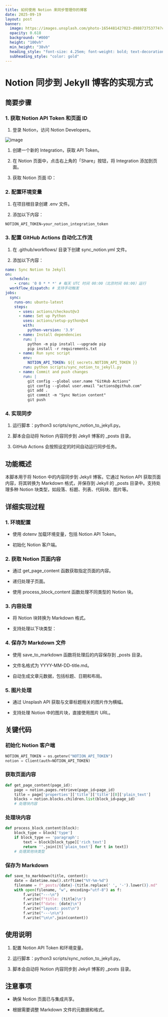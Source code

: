 ```yaml
---
title: 如何使用 Notion 来同步管理你的博客
date: 2025-09-19
layout: post
banner:
  image: https://images.unsplash.com/photo-1654481427023-d98873753774?crop=entropy&cs=tinysrgb&fit=max&fm=jpg&ixid=M3w2OTIwMzJ8MHwxfHJhbmRvbXx8fHx8fHx8fDE3NTgyODU3MzJ8&ixlib=rb-4.1.0&q=80&w=1080
  opacity: 0.618
  background: "#000"
  height: "100vh"
  min_height: "38vh"
  heading_style: "font-size: 4.25em; font-weight: bold; text-decoration: underline"
  subheading_style: "color: gold"
---
```


# Notion 同步到 Jekyll 博客的实现方式

## 简要步骤

### 1. 获取 Notion API Token 和页面 ID

1. 登录 Notion，访问 Notion Developers。

![image](https://prod-files-secure.s3.us-west-2.amazonaws.com/a7a0cc5a-89b9-4cda-8686-1fba0ca52f40/d19c1afe-dea5-4312-9333-786b0ba83054/image.png?X-Amz-Algorithm=AWS4-HMAC-SHA256&X-Amz-Content-Sha256=UNSIGNED-PAYLOAD&X-Amz-Credential=ASIAZI2LB466UKKLX66Q%2F20250919%2Fus-west-2%2Fs3%2Faws4_request&X-Amz-Date=20250919T124211Z&X-Amz-Expires=3600&X-Amz-Security-Token=IQoJb3JpZ2luX2VjEFsaCXVzLXdlc3QtMiJHMEUCIQCQGcqV1bW3wAmuOVLqcHpoo9q9kECrZ6%2BKfGzbDXSYHgIgXHjrpS7s1Fq4aiVtd8qNolRodkxKHaRuBCKkUkcvw8kqiAQI1P%2F%2F%2F%2F%2F%2F%2F%2F%2F%2FARAAGgw2Mzc0MjMxODM4MDUiDIKJl7O8p0%2FIjl0xqircA229LjwTzmf%2FUGu%2BNuD6%2FEbysayxJXO8CFOw5Ium5fBefJZkN%2BxslNjA3f2KiVcs8%2FOdsexFeYvJYd4DXoPJPw77X%2BrzcOVw%2BlkmcWOrB7MbT%2BrOqI6BxU%2B94LSrptelv%2BzwJdGMHacTKnqM%2FjQdc%2BohjUqPzuy6ZBVRubDCgZjgjfnlGIck0VsHQ8UnOS%2BhkBozVsKsVXqCPQODwG0az%2FowDVe21QlkMbA9AZAYUz9PU%2FxdRyyA5xWxQJ13gVY6dd%2FGRs5gHuNNKvWR5XZG%2BhYdyFjexm%2Beoldy4cKO2j5PgDsDAqL5e8kP6fyNdj8hAPJwheT7d0qXqey63l0ylM3l0%2B8aMoo%2BSiK4p4P99R7FFzQkgCtYzMBHkk6RoVcjsSrUYoCCnEUv5XXRd0QHDwmclfTa3yJ7PkYsUA1zDa4XCbGMHy6j42eqNxgJVqyI4vO2PNoveLCsV4WUWzOOjBvKRMo3rpXWcsp7kA1lvVFv6JcNB39ahBFctqkLn1jwimn9RNikWRYiHDBnxpWx4ujkYsrXGIdub4Wc97qY1DS89nu6W6JTRj%2FDBsw2hWQCcoCzgwUhFnau9VKDgFljYcB1uUral91ecHypm%2FAAXg56YhubBEUT8hJSNEJhMLTstMYGOqUBZyvTmEl2z83kIVRKU2JBHdRRQZRr6FBLAegLliFhMWbzXbu2vr80fZuSN6n5vH1RSOjN4DyHyB1pJEnEE4hqXwml1HZBHlIwDEQxAR9Vo%2B6NPJYi%2FE7IkDVt%2FJR8VCBWllpW5rCnTT1fYrYYZm1mpCjv0Z%2BMWFF0u4T%2BGb3ip3sU3HvNpXm22zW2Surk%2F0rWqRIIE6coWq8kVi95uGlUfyxCRpAV&X-Amz-Signature=5315038e52aca67debbec5c7bbbadd97ea63393e9ae9af710c74343a5e53eee0&X-Amz-SignedHeaders=host&x-amz-checksum-mode=ENABLED&x-id=GetObject)

1. 创建一个新的 Integration，获取 API Token。

1. 在 Notion 页面中，点击右上角的「Share」按钮，将 Integration 添加到页面。

1. 获取 Notion 页面 ID：


### 2. 配置环境变量

1. 在项目根目录创建 .env 文件。

1. 添加以下内容：

```javascript
NOTION_API_TOKEN=your_notion_integration_token
```

### 3. 配置 GitHub Actions 自动化工作流

1. 在 .github/workflows/ 目录下创建 sync_notion.yml 文件。

1. 添加以下内容：

```yaml
name: Sync Notion to Jekyll
on:
  schedule:
    - cron: '0 0 * * *' # 每天 UTC 时间 00:00（北京时间 08:00）运行
  workflow_dispatch: # 支持手动触发
jobs:
  sync:
    runs-on: ubuntu-latest
    steps:
      - uses: actions/checkout@v3
      - name: Set up Python
        uses: actions/setup-python@v4
        with:
          python-version: '3.9'
      - name: Install dependencies
        run: |
          python -m pip install --upgrade pip
          pip install -r requirements.txt
      - name: Run sync script
        env:
          NOTION_API_TOKEN: ${{ secrets.NOTION_API_TOKEN }}
        run: python scripts/sync_notion_to_jekyll.py
      - name: Commit and push changes
        run: |
          git config --global user.name "GitHub Actions"
          git config --global user.email "actions@github.com"
          git add .
          git commit -m "Sync Notion content"
          git push
```

### 4. 实现同步

1. 运行脚本：python3 scripts/sync_notion_to_jekyll.py。

1. 脚本会自动将 Notion 内容同步到 Jekyll 博客的 _posts 目录。

1. GitHub Actions 会按照设定的时间自动运行同步任务。

## 功能概述

本脚本用于将 Notion 中的内容同步到 Jekyll 博客。它通过 Notion API 获取页面内容，将其转换为 Markdown 格式，并保存到 Jekyll 的 _posts 目录中。支持处理多种 Notion 块类型，如段落、标题、列表、代码块、图片等。

## 详细实现过程

### 1. 环境配置

- 使用 dotenv 加载环境变量，包括 Notion API Token。

- 初始化 Notion 客户端。

### 2. 获取 Notion 页面内容

- 通过 get_page_content 函数获取指定页面的内容。

- 递归处理子页面。

- 使用 process_block_content 函数处理不同类型的 Notion 块。

### 3. 内容处理

- 将 Notion 块转换为 Markdown 格式。

- 支持处理以下块类型：


### 4. 保存为 Markdown 文件

- 使用 save_to_markdown 函数将处理后的内容保存到 _posts 目录。

- 文件名格式为 YYYY-MM-DD-title.md。

- 自动生成文章元数据，包括标题、日期和布局。

### 5. 图片处理

- 通过 Unsplash API 获取与文章标题相关的图片作为横幅。

- 支持处理 Notion 中的图片块，直接使用图片 URL。

## 关键代码

### 初始化 Notion 客户端

```python
NOTION_API_TOKEN = os.getenv("NOTION_API_TOKEN")
notion = Client(auth=NOTION_API_TOKEN)
```

### 获取页面内容

```python
def get_page_content(page_id):
    page = notion.pages.retrieve(page_id=page_id)
    title = page['properties']['title']['title'][0]['plain_text']
    blocks = notion.blocks.children.list(block_id=page_id)
    # 处理块内容
```

### 处理块内容

```python
def process_block_content(block):
    block_type = block['type']
    if block_type == 'paragraph':
        text = block[block_type]['rich_text']
        return ''.join([t['plain_text'] for t in text])
    # 处理其他块类型
```

### 保存为 Markdown

```python
def save_to_markdown(title, content):
    date = datetime.now().strftime("%Y-%m-%d")
    filename = f"_posts/{date}-{title.replace(' ', '-').lower()}.md"
    with open(filename, "w", encoding="utf-8") as f:
        f.write("---\n")
        f.write(f"title: {title}\n")
        f.write(f"date: {date}\n")
        f.write("layout: post\n")
        f.write("---\n\n")
        f.write("\n\n".join(content))
```

## 使用说明

1. 配置 Notion API Token 和环境变量。

1. 运行脚本：python3 scripts/sync_notion_to_jekyll.py。

1. 脚本会自动将 Notion 内容同步到 Jekyll 博客的 _posts 目录。

## 注意事项

- 确保 Notion 页面已与集成共享。

- 根据需要调整 Markdown 文件的元数据和格式。